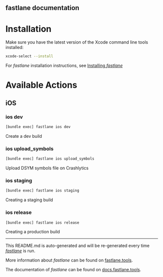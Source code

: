 fastlane documentation
----

# Installation

Make sure you have the latest version of the Xcode command line tools installed:

```sh
xcode-select --install
```

For _fastlane_ installation instructions, see [Installing _fastlane_](https://docs.fastlane.tools/#installing-fastlane)

# Available Actions

## iOS

### ios dev

```sh
[bundle exec] fastlane ios dev
```

Create a dev build

### ios upload_symbols

```sh
[bundle exec] fastlane ios upload_symbols
```

Upload DSYM symbols file on Crashlytics

### ios staging

```sh
[bundle exec] fastlane ios staging
```

Creating a staging build

### ios release

```sh
[bundle exec] fastlane ios release
```

Creating a production build

----

This README.md is auto-generated and will be re-generated every time [_fastlane_](https://fastlane.tools) is run.

More information about _fastlane_ can be found on [fastlane.tools](https://fastlane.tools).

The documentation of _fastlane_ can be found on [docs.fastlane.tools](https://docs.fastlane.tools).
